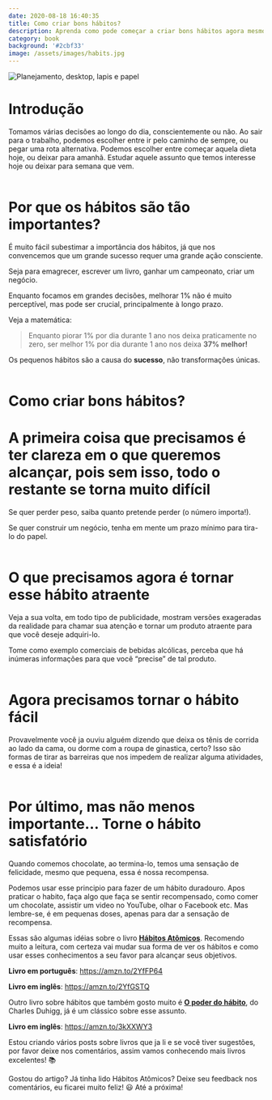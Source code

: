 ```yaml
---
date: 2020-08-18 16:40:35
title: Como criar bons hábitos?
description: Aprenda como pode começar a criar bons hábitos agora mesmo
category: book
background: '#2cbf33'
image: /assets/images/habits.jpg
---
```


![Planejamento, desktop, lapis e papel](assets/images/habits.jpg 'Planejamento')

# Introdução

Tomamos várias decisões ao longo do dia, conscientemente ou não. Ao sair para o trabalho, podemos escolher entre ir pelo caminho de sempre, ou pegar uma rota alternativa. Podemos escolher entre começar aquela dieta hoje, ou deixar para amanhã. Estudar aquele assunto que temos interesse hoje ou deixar para semana que vem.<br/><br/>

# Por que os hábitos são tão importantes?

É muito fácil subestimar a importância dos hábitos, já que nos convencemos que um grande sucesso requer uma grande ação consciente.

Seja para emagrecer, escrever um livro, ganhar um campeonato, criar um negócio.

Enquanto focamos em grandes decisões, melhorar 1% não é muito perceptível, mas pode ser crucial, principalmente à longo prazo.

Veja a matemática:

> Enquanto piorar 1% por dia durante 1 ano nos deixa praticamente no zero, ser melhor 1% por dia durante 1 ano nos deixa **37% melhor!**

Os pequenos hábitos são a causa do **sucesso**, não transformações únicas.<br/><br/>

# Como criar bons hábitos?

# A primeira coisa que precisamos é ter clareza em o que queremos alcançar, pois sem isso, todo o restante se torna muito difícil

Se quer perder peso, saiba quanto pretende perder (o número importa!).

Se quer construir um negócio, tenha em mente um prazo mínimo para tira-lo do papel.<br/><br/>

# O que precisamos agora é tornar esse hábito atraente

Veja a sua volta, em todo tipo de publicidade, mostram versões exageradas da realidade para chamar sua atenção e tornar um produto atraente para que você deseje adquiri-lo.

Tome como exemplo comerciais de bebidas alcólicas, perceba que há inúmeras informações para que você “precise” de tal produto.<br/><br/>

# Agora precisamos tornar o hábito fácil

Provavelmente você ja ouviu alguém dizendo que deixa os tênis de corrida ao lado da cama, ou dorme com a roupa de ginastica, certo? Isso são formas de tirar as barreiras que nos impedem de realizar alguma atividades, e essa é a ideia!<br/><br/>

# Por último, mas não menos importante… Torne o hábito satisfatório

Quando comemos chocolate, ao termina-lo, temos uma sensação de felicidade, mesmo que pequena, essa é nossa recompensa.

Podemos usar esse principio para fazer de um hábito duradouro. Apos praticar o habito, faça algo que faça se sentir recompensado, como comer um chocolate, assistir um video no YouTube, olhar o Facebook etc. Mas lembre-se, é em pequenas doses, apenas para dar a sensação de recompensa.

Essas são algumas idéias sobre o livro **[Hábitos Atômicos](https://amzn.to/31bwLkQ)**. Recomendo muito a leitura, com certeza vai mudar sua forma de ver os hábitos e como usar esses conhecimentos a seu favor para alcançar seus objetivos.

**Livro em português**: https://amzn.to/2YfFP64

**Livro em inglês**: https://amzn.to/2YfGSTQ

Outro livro sobre hábitos que também gosto muito é **[O poder do hábito](https://amzn.to/2FENncj)**, do Charles Duhigg, já é um clássico sobre esse assunto.

**Livro em inglês**: https://amzn.to/3kXXWY3

Estou criando vários posts sobre livros que ja li e se você tiver sugestões, por favor deixe nos comentários, assim vamos conhecendo mais livros excelentes! 📚

Gostou do artigo? Já tinha lido Hábitos Atômicos? Deixe seu feedback nos comentários, eu ficarei muito feliz! 😃 Até a próxima!

